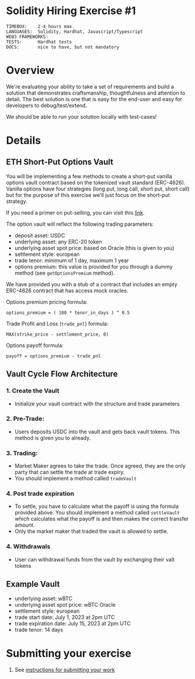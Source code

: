 # Solidity Hiring Exercise #1

```
TIMEBOX:    2-4 hours max.
LANGUAGES:  Solidity, Hardhat, Javascript/Typescript
WEB3 FRAMEWORKS: 
TESTS:      Hardhat tests
DOCS:       nice to have, but not mandatory
```

# Overview
We're evaluating your ability to take a set of requirements and build a solution that demonstrates craftsmanship, thoughtfulness and attention to detail. The best solution is one that is easy for the end-user and easy for developers to debug/test/extend.

We should be able to run your solution locally with test-cases!

# Details
## ETH Short-Put Options Vault
You will be implementing a few methods to create a short-put vanilla options vault contract based on the tokenized vault standard (ERC-4626). Vanilla options have four strategies (long put, long call, short put, short call) but for the purpose of this exercise we'll just focus on the short-put strategy.

If you need a primer on put-selling, you can visit this [link](https://www.khanacademy.org/economics-finance-domain/core-finance/derivative-securities/put-call-options/v/american-put-options).

The option vault will reflect the following trading parameters:
 - deposit asset: USDC
 - underlying asset: any ERC-20 token
 - underlying asset spot price: based on Oracle (this is given to you)
 - settlement style: european
 - trade tenor: minimum of 1 day, maximum 1 year
 - options premium: this value is provided for you through a dummy method (see `getOptionsPremium` method).

We have provided you with a stub of a contract that includes an empty ERC-4626 contract that has access mock oracles.

Options premium pricing formula:
```
options_premium = ( 100 * tenor_in_days ) ^ 0.5
```

Trade Profit and Loss (`trade_pnl`) formula:
```
MAX(strike_price - settlement_price, 0)
```

Options payoff formula:
```
payoff = options_premium - trade_pnl
```

## Vault Cycle Flow Architecture
### 1. Create the Vault
- Initialize your vault contract with the structure and trade parameters
### 2. Pre-Trade:
- Users deposits USDC into the vault and gets back vault tokens. This method is given you to already.
### 3. Trading:
- Market Maker agrees to take the trade. Once agreed, they are the only party that can settle the trade at trade expiry.
- You should implement a method called `tradeVault`
### 4. Post trade expiration
- To settle, you have to calculate what the payoff is using the formula provided above. You should implement a method called `settleVault` which calculates what the payoff is and then makes the correct transfer amount.
- Only the market maker that traded the vault is allowed to settle.
### 4. Withdrawals
- User can withdrawal funds from the vault by exchanging their valt tokens

## Example Vault
 - underlying asset: wBTC
 - underlying asset spot price: wBTC Oracle
 - settlement style: european
 - trade start date: July 1, 2023 at 2pm UTC
 - trade expiration date: July 15, 2023 at 2pm UTC
 - trade tenor: 14 days

# Submitting your exercise
1. See [instructions for submitting your work](https://github.com/cega-fi/careers/blob/main/README.md#general-instructions)

